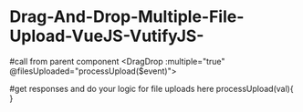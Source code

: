 # Drag-And-Drop-Multiple-File-Upload-VueJS-VutifyJS-

#call from parent component
<DragDrop :multiple="true" @filesUploaded="processUpload($event)"></DragDrop>

#get responses and do your logic for file uploads here 
processUpload(val){
}
